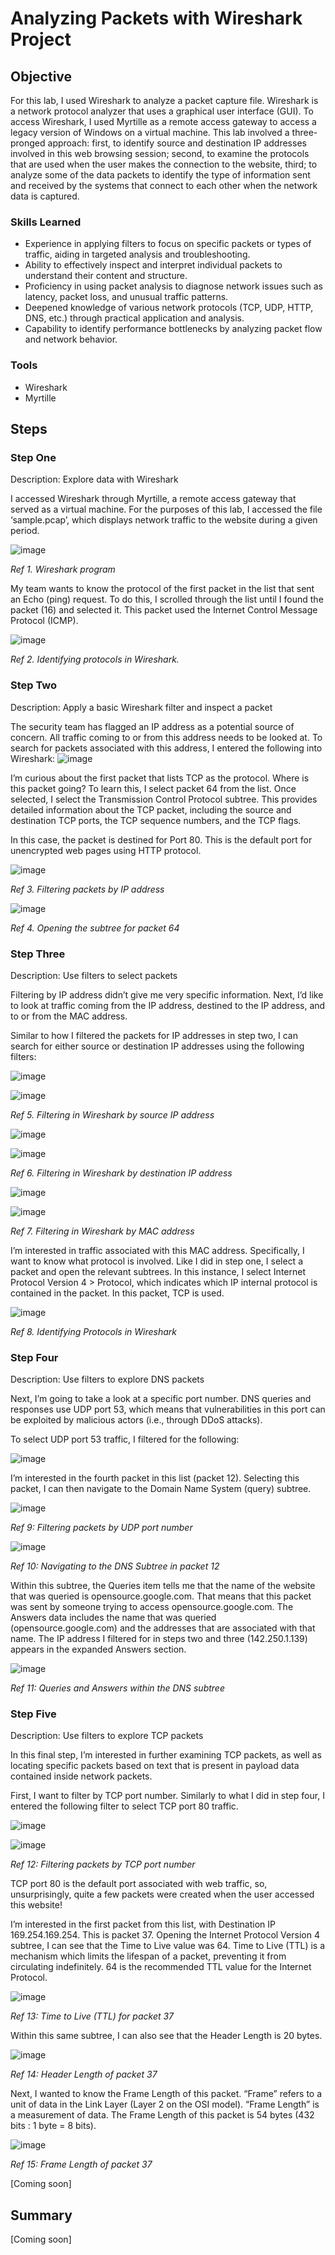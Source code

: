 # Analyzing Packets with Wireshark Project

## Objective

For this lab, I used Wireshark to analyze a packet capture file. Wireshark is a network protocol analyzer that uses a graphical user interface (GUI). To access Wireshark, I used Myrtille as a remote access gateway to access a legacy version of Windows on a virtual machine. This lab involved a three-pronged approach: first, to identify source and destination IP addresses involved in this web browsing session; second, to examine the protocols that are used when the user makes the connection to the website, third; to analyze some of the data packets to identify the type of information sent and received by the systems that connect to each other when the network data is captured.

### Skills Learned

- Experience in applying filters to focus on specific packets or types of traffic, aiding in targeted analysis and troubleshooting.
- Ability to effectively inspect and interpret individual packets to understand their content and structure.
- Proficiency in using packet analysis to diagnose network issues such as latency, packet loss, and unusual traffic patterns.
- Deepened knowledge of various network protocols (TCP, UDP, HTTP, DNS, etc.) through practical application and analysis.
- Capability to identify performance bottlenecks by analyzing packet flow and network behavior.

### Tools
- Wireshark
- Myrtille

## Steps

### Step One

Description: Explore data with Wireshark

I accessed Wireshark through Myrtille, a remote access gateway that served as a virtual machine. For the purposes of this lab, I accessed the file ‘sample.pcap’, which displays network traffic to the website during a given period.

![image](https://github.com/aehumphrey/Investigating-Packets-with-Wireshark-Project/assets/33531835/1cb2c157-7c6d-4623-a7c2-f5055652ce26)

*Ref 1. Wireshark program*

My team wants to know the protocol of the first packet in the list that sent an Echo (ping) request. To do this, I scrolled through the list until I found the packet (16) and selected it. This packet used the Internet Control Message Protocol (ICMP).

![image](https://github.com/aehumphrey/Investigating-Packets-with-Wireshark-Project/assets/33531835/be96d8b2-bf24-45cb-844d-9e9b664a6dd2)

*Ref 2. Identifying protocols in Wireshark.*

### Step Two

Description: Apply a basic Wireshark filter and inspect a packet

The security team has flagged an IP address as a potential source of concern. All traffic coming to or from this address needs to be looked at. To search for packets associated with this address, I entered the following into Wireshark:
![image](https://github.com/aehumphrey/Investigating-Packets-with-Wireshark-Project/assets/33531835/cafd95a9-2680-444d-9810-80dc2ede463b)

I’m curious about the first packet that lists TCP as the protocol. Where is this packet going? To learn this, I select packet 64 from the list. Once selected, I select the Transmission Control Protocol subtree. This provides detailed information about the TCP packet, including the source and destination TCP ports, the TCP sequence numbers, and the TCP flags.

In this case, the packet is destined for Port 80. This is the default port for unencrypted web pages using HTTP protocol.

![image](https://github.com/aehumphrey/Investigating-Packets-with-Wireshark-Project/assets/33531835/85129c7d-d741-4ff5-b1b0-01471a1b6d3b)

*Ref 3. Filtering packets by IP address*

![image](https://github.com/aehumphrey/Investigating-Packets-with-Wireshark-Project/assets/33531835/b37a7f85-f645-49f5-8e0d-eb5f2a634c5c)

*Ref 4. Opening the subtree for packet 64*

### Step Three

Description:  Use filters to select packets

Filtering by IP address didn’t give me very specific information. Next, I’d like to look at traffic coming from the IP address, destined to the IP address, and to or from the MAC address.

Similar to how I filtered the packets for IP addresses in step two, I can search for either source or destination IP addresses using the following filters:

![image](https://github.com/aehumphrey/Investigating-Packets-with-Wireshark-Project/assets/33531835/5b964207-c8fb-4e02-8d1e-3210ed80c64e)

![image](https://github.com/aehumphrey/Investigating-Packets-with-Wireshark-Project/assets/33531835/bce2c18c-fd2d-432f-8a7d-4f90a3954c18)

*Ref 5. Filtering in Wireshark by source IP address*

![image](https://github.com/aehumphrey/Investigating-Packets-with-Wireshark-Project/assets/33531835/daf48e71-0f09-4492-9bbf-f7f30657324a)

![image](https://github.com/aehumphrey/Investigating-Packets-with-Wireshark-Project/assets/33531835/eb047915-c6d8-48a8-8a8e-fd7717bb188d)

*Ref 6. Filtering in Wireshark by destination IP address*

![image](https://github.com/aehumphrey/Investigating-Packets-with-Wireshark-Project/assets/33531835/08b1f612-a3d7-462e-8799-26b551891c07)

![image](https://github.com/aehumphrey/Investigating-Packets-with-Wireshark-Project/assets/33531835/9615f7e9-b4e7-415c-b7c0-3765a29fd07b)

*Ref 7. Filtering in Wireshark by MAC address*

I’m interested in traffic associated with this MAC address. Specifically, I want to know what protocol is involved. Like I did in step one, I select a packet and open the relevant subtrees. In this instance, I select Internet Protocol Version 4 > Protocol, which indicates which IP internal protocol is contained in the packet. In this packet, TCP is used.

![image](https://github.com/aehumphrey/Investigating-Packets-with-Wireshark-Project/assets/33531835/2abd201a-e600-46f3-8067-d98fd212375e)

*Ref 8. Identifying Protocols in Wireshark*

### Step Four

Description: Use filters to explore DNS packets

Next, I’m going to take a look at a specific port number. DNS queries and responses use UDP port 53, which means that vulnerabilities in this port can be exploited by malicious actors (i.e., through DDoS attacks).

To select UDP port 53 traffic, I filtered for the following: 

![image](https://github.com/aehumphrey/Analyzing-Packets-Wireshark/assets/33531835/caf47812-8c45-4bc9-99f4-d0c38f5a1cef)

I’m interested in the fourth packet in this list (packet 12). Selecting this packet, I can then navigate to the Domain Name System (query) subtree. 

![image](https://github.com/aehumphrey/Analyzing-Packets-Wireshark/assets/33531835/bb490b8e-c5ab-4faf-ae4c-1ee24baabed6)

*Ref 9: Filtering packets by UDP port number*

![image](https://github.com/aehumphrey/Analyzing-Packets-Wireshark/assets/33531835/0b06607e-1500-4d0f-b297-99a05d8cad91)

*Ref 10: Navigating to the DNS Subtree in packet 12*

Within this subtree, the Queries item tells me that the name of the website that was queried is opensource.google.com. That means that this packet was sent by someone trying to access opensource.google.com.  The Answers data includes the name that was queried (opensource.google.com) and the addresses that are associated with that name. The IP address I filtered for in steps two and three (142.250.1.139) appears in the expanded Answers section.

![image](https://github.com/aehumphrey/Analyzing-Packets-Wireshark/assets/33531835/0075bfe3-691f-43a7-9a60-d5debd985acb)

*Ref 11: Queries and Answers within the DNS subtree*

### Step Five

Description: Use filters to explore TCP packets

In this final step, I’m interested in further examining TCP packets, as well as locating specific packets based on text that is present in payload data contained inside network packets. 

First, I want to filter by TCP port number. Similarly to what I did in step four, I entered the following filter to select TCP port 80 traffic.

![image](https://github.com/aehumphrey/Analyzing-Packets-Wireshark/assets/33531835/2850f600-05dd-43cd-867f-b1fb8f45e5f9)

![image](https://github.com/aehumphrey/Analyzing-Packets-Wireshark/assets/33531835/244ad98f-4178-4c68-8198-afeebbb96a9f)

*Ref 12: Filtering packets by TCP port number*

TCP port 80 is the default port associated with web traffic, so, unsurprisingly, quite a few packets were created when the user accessed this website!

I’m interested in the first packet from this list, with Destination IP 169.254.169.254. This is packet 37. Opening the Internet Protocol Version 4 subtree, I can see that the Time to Live value was 64. Time to Live (TTL) is a mechanism which limits the lifespan of a packet, preventing it from circulating indefinitely. 64 is the recommended TTL value for the Internet Protocol.

![image](https://github.com/aehumphrey/Analyzing-Packets-Wireshark/assets/33531835/5c56bd32-b7c8-4d7e-b890-4a4627221b24)

*Ref 13: Time to Live (TTL) for packet 37*

Within this same subtree, I can also see that the Header Length is 20 bytes.

![image](https://github.com/aehumphrey/Analyzing-Packets-Wireshark/assets/33531835/46280da6-3d74-4931-8b1c-0974daa0a129)

*Ref 14: Header Length of packet 37*

Next, I wanted to know the Frame Length of this packet. “Frame” refers to a unit of data in the Link Layer (Layer 2 on the OSI model). “Frame Length” is a measurement of data. The Frame Length of this packet is 54 bytes (432 bits : 1 byte = 8 bits).

![image](https://github.com/aehumphrey/Analyzing-Packets-Wireshark/assets/33531835/180ac44c-bbd3-4489-b946-62b12116efc1)

*Ref 15: Frame Length of packet 37*





[Coming soon]


## Summary
[Coming soon]

